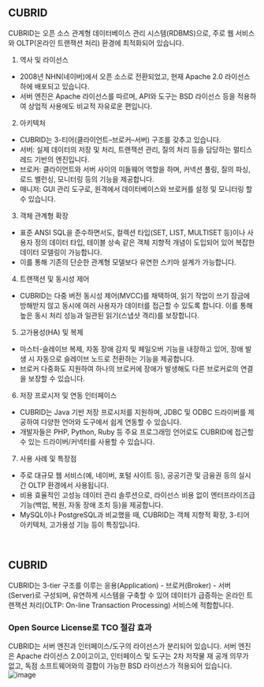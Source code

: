 ## CUBRID
CUBRID는 오픈 소스 관계형 데이터베이스 관리 시스템(RDBMS)으로, 주로 웹 서비스와 OLTP(온라인 트랜잭션 처리) 환경에 최적화되어 있습니다.

1. 역사 및 라이선스
- 2008년 NHN(네이버)에서 오픈 소스로 전환되었고, 현재 Apache 2.0 라이선스 하에 배포되고 있습니다.
- 서버 엔진은 Apache 라이선스를 따르며, API와 도구는 BSD 라이선스 등을 적용하여 상업적 사용에도 비교적 자유로운 편입니다.

2. 아키텍처
- CUBRID는 3-티어(클라이언트–브로커–서버) 구조를 갖추고 있습니다.
- 서버: 실제 데이터의 저장 및 처리, 트랜잭션 관리, 질의 처리 등을 담당하는 멀티스레드 기반의 엔진입니다.
- 브로커: 클라이언트와 서버 사이의 미들웨어 역할을 하며, 커넥션 풀링, 질의 파싱, 로드 밸런싱, 모니터링 등의 기능을 제공합니다.
- 매니저: GUI 관리 도구로, 원격에서 데이터베이스와 브로커를 설정 및 모니터링 할 수 있습니다.

3. 객체 관계형 확장
- 표준 ANSI SQL을 준수하면서도, 컬렉션 타입(SET, LIST, MULTISET 등)이나 사용자 정의 데이터 타입, 테이블 상속 같은 객체 지향적 개념이 도입되어 있어 복잡한 데이터 모델링이 가능합니다.
- 이를 통해 기존의 단순한 관계형 모델보다 유연한 스키마 설계가 가능합니다.

4. 트랜잭션 및 동시성 제어
- CUBRID는 다중 버전 동시성 제어(MVCC)를 채택하여, 읽기 작업이 쓰기 잠금에 방해받지 않고 동시에 여러 사용자가 데이터를 접근할 수 있도록 합니다.
 이를 통해 높은 동시 처리 성능과 일관된 읽기(스냅샷 격리)를 보장합니다.

5. 고가용성(HA) 및 복제
- 마스터-슬레이브 복제, 자동 장애 감지 및 페일오버 기능을 내장하고 있어, 장애 발생 시 자동으로 슬레이브 노드로 전환하는 기능을 제공합니다.
- 브로커 다중화도 지원하여 하나의 브로커에 장애가 발생해도 다른 브로커로의 연결을 보장할 수 있습니다.

6. 저장 프로시저 및 연동 인터페이스
- CUBRID는 Java 기반 저장 프로시저를 지원하며, JDBC 및 ODBC 드라이버를 제공하여 다양한 언어와 도구에서 쉽게 연동할 수 있습니다.
- 개발자들은 PHP, Python, Ruby 등 주요 프로그래밍 언어로도 CUBRID에 접근할 수 있는 드라이버/커넥터를 사용할 수 있습니다.

7. 사용 사례 및 특장점
- 주로 대규모 웹 서비스(예, 네이버, 포털 사이트 등), 공공기관 및 금융권 등의 실시간 OLTP 환경에서 사용됩니다.
- 비용 효율적인 고성능 데이터 관리 솔루션으로, 라이선스 비용 없이 엔터프라이즈급 기능(백업, 복원, 자동 장애 조치 등)을 제공합니다.
- MySQL이나 PostgreSQL과 비교했을 때, CUBRID는 객체 지향적 확장, 3-티어 아키텍처, 고가용성 기능 등이 특징입니다.

<br>

## CUBRID
CUBRID는 3-tier 구조를 이루는 응용(Application) - 브로커(Broker) - 서버(Server)로 구성되며, 유연하게 시스템을 구축할 수 있어 데이터가 급증하는 온라인 트랜잭션 처리(OLTP: On-line Transaction Processing) 서비스에 적합합니다.

### Open Source License로 TCO 절감 효과
CUBRID는 서버 엔진과 인터페이스/도구의 라이선스가 분리되어 있습니다. 서버 엔진은 Apache 라이선스 2.0이고이고, 인터페이스 및 도구는 2차 저작물 재 공개 의무가 없고, 독점 소프트웨어와의 결합이 가능한 BSD 라이선스가 적용되어 있습니다.
![image](https://github.com/user-attachments/assets/d753cc1f-51a3-47dd-a42d-9b9bf726e347)

## 
